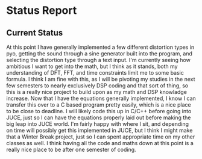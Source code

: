 # Status Report

## Current Status
At this point I have generally implemented a few different distortion types in pyo, getting the sound through a sine generator built into the program, and selecting the distortion type through a text input. I'm currently seeing how ambitious I want to get into the math, but I think as it stands, both my understanding of DFT, FFT, and time constraints limit me to some basic formula. I think I am fine with this, as I will be pivoting my studies in the next few semesters to nearly exclusively DSP coding and that sort of thing, so this is a really nice project to build upon as my math and DSP knowladge increase. Now that I have the equations generally implemented, I know I can transfer this over to a C based program pretty easily, which is a nice place to be close to deadline. I will likely code this up in C/C++ before going into JUCE, just so I can have the equations properly laid out before making the big leap into JUCE world. I'm fairly happy with where I sit, and depending on time will possibly get this implemented in JUCE, but I think I might make that a Winter Break project, just so I can spent appropriate time on my other classes as well. I think having all the code and maths down at this point is a really nice place to be after one semester of coding. 